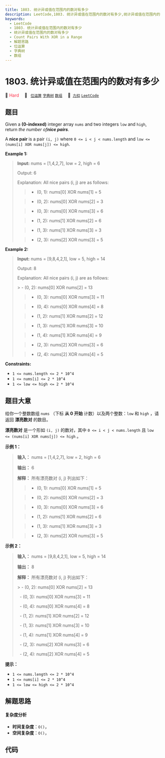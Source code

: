 ```yaml
---
title: 1803. 统计异或值在范围内的数对有多少
description: LeetCode,1803. 统计异或值在范围内的数对有多少,统计异或值在范围内的数对有多少,Count Pairs With XOR in a Range,解题思路,位运算,字典树,数组
keywords:
  - LeetCode
  - 1803. 统计异或值在范围内的数对有多少
  - 统计异或值在范围内的数对有多少
  - Count Pairs With XOR in a Range
  - 解题思路
  - 位运算
  - 字典树
  - 数组
---
```


# 1803. 统计异或值在范围内的数对有多少

🔴 <font color=#ff334b>Hard</font>&emsp; 🔖&ensp; [`位运算`](/tag/bit-manipulation.md) [`字典树`](/tag/trie.md) [`数组`](/tag/array.md)&emsp; 🔗&ensp;[`力扣`](https://leetcode.cn/problems/count-pairs-with-xor-in-a-range) [`LeetCode`](https://leetcode.com/problems/count-pairs-with-xor-in-a-range)

## 题目

Given a **(0-indexed)** integer array `nums` and two integers `low` and
`high`, return _the number of**nice pairs**_.

A **nice pair** is a pair `(i, j)` where `0 <= i < j < nums.length` and `low
<= (nums[i] XOR nums[j]) <= high`.



**Example 1:**

> 
> 
> 
> 
> 
> **Input:** nums = [1,4,2,7], low = 2, high = 6
> 
> Output: 6
> 
> Explanation: All nice pairs (i, j) are as follows:
> 
> > - (0, 1): nums[0] XOR nums[1] = 5 
> 
> > - (0, 2): nums[0] XOR nums[2] = 3
> 
> > - (0, 3): nums[0] XOR nums[3] = 6
> 
> > - (1, 2): nums[1] XOR nums[2] = 6
> 
> > - (1, 3): nums[1] XOR nums[3] = 3
> 
> > - (2, 3): nums[2] XOR nums[3] = 5

**Example 2:**

> 
> 
> 
> 
> 
> **Input:** nums = [9,8,4,2,1], low = 5, high = 14
> 
> Output: 8
> 
> Explanation: All nice pairs (i, j) are as follows:
> 
> ​​​​​> - (0, 2): nums[0] XOR nums[2] = 13
> 
> > - (0, 3): nums[0] XOR nums[3] = 11
> 
> > - (0, 4): nums[0] XOR nums[4] = 8
> 
> > - (1, 2): nums[1] XOR nums[2] = 12
> 
> > - (1, 3): nums[1] XOR nums[3] = 10
> 
> > - (1, 4): nums[1] XOR nums[4] = 9
> 
> > - (2, 3): nums[2] XOR nums[3] = 6
> 
> > - (2, 4): nums[2] XOR nums[4] = 5



**Constraints:**

  * `1 <= nums.length <= 2 * 10^4`
  * `1 <= nums[i] <= 2 * 10^4`
  * `1 <= low <= high <= 2 * 10^4`


## 题目大意

给你一个整数数组 `nums` （下标 **从 0 开始** 计数）以及两个整数：`low` 和 `high` ，请返回 **漂亮数对** 的数目。

**漂亮数对** 是一个形如 `(i, j)` 的数对，其中 `0 <= i < j < nums.length` 且 `low <= (nums[i]
XOR nums[j]) <= high` 。

**示例 1：**

> 
> 
> 
> 
> 
> **输入：** nums = [1,4,2,7], low = 2, high = 6
> 
> **输出：** 6
> 
> **解释：** 所有漂亮数对 (i, j) 列出如下：
> 
> > - (0, 1): nums[0] XOR nums[1] = 5 
> 
> > - (0, 2): nums[0] XOR nums[2] = 3
> 
> > - (0, 3): nums[0] XOR nums[3] = 6
> 
> > - (1, 2): nums[1] XOR nums[2] = 6
> 
> > - (1, 3): nums[1] XOR nums[3] = 3
> 
> > - (2, 3): nums[2] XOR nums[3] = 5
> 
> 

**示例 2：**

> 
> 
> 
> 
> 
> **输入：** nums = [9,8,4,2,1], low = 5, high = 14
> 
> **输出：** 8
> 
> **解释：** 所有漂亮数对 (i, j) 列出如下：
> 
> ​​​​​> - (0, 2): nums[0] XOR nums[2] = 13
> 
>     - (0, 3): nums[0] XOR nums[3] = 11
> 
>     - (0, 4): nums[0] XOR nums[4] = 8
> 
>     - (1, 2): nums[1] XOR nums[2] = 12
> 
>     - (1, 3): nums[1] XOR nums[3] = 10
> 
>     - (1, 4): nums[1] XOR nums[4] = 9
> 
>     - (2, 3): nums[2] XOR nums[3] = 6
> 
>     - (2, 4): nums[2] XOR nums[4] = 5

**提示：**

  * `1 <= nums.length <= 2 * 10^4`
  * `1 <= nums[i] <= 2 * 10^4`
  * `1 <= low <= high <= 2 * 10^4`


## 解题思路

#### 复杂度分析

- **时间复杂度**：`O()`，
- **空间复杂度**：`O()`，

## 代码

```javascript

```